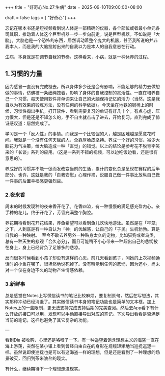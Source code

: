 +++
title       = "好奇心No.27:生病"
date        = 2025-09-10T09:00:00+08:00

draft       = false
tags = [ "好奇心"]
+++

忘记在哪本书还是短视频看到说人体是一部精确的仪器，各个部位或者最小单元各司其职，推动着人体这个巨型机器一步一步向前走。说是巨型机器，不如说是「大脑」。大脑也是一个恐怖的东西，居然调动着整个庞大的机器，甚至我所说的并非我本人，而是我的大脑投射出来的自我以为是本人的自我意志在行动。

生病，本身就是在调节自我的节奏。这样看来，小病，就是一种休养的过程。

<!--more-->


## 1.习惯的力量
因为感冒一直没有完成褪去，所以身体多少还是会有影响，不能足够的精力去做想做的事情，仿佛被一条细绳拽着，影响了身体的自我控制的灵活性。一直在培养自己一个习惯，每天使用软件背单词来让自己的大脑保持记忆的活力（当然，这是我自以为有效果的锻炼方法，没有任何的科学依据）。今天坐在地铁的钢椅上的时候，习惯性掏出手机，打开软件，看到需要复习的单词有好几十个，有点心虚，压力很大，但是还是不知怎么的，手不自主就点击了进去，开始复习。直到完成了惊讶感叹道：居然完成了。

学习是一个「反人性」的事情。而我是一个比较倔的人，越是困难越是愿意花时间。我就是一个没有任何天赋的人，全靠厚脸皮坚持。养成一个好的习惯，减少大脑花力气决策，给大脑造成一种「直觉」的错觉。以上的结论是参考花不脱育李笑来的「长谈」系列的应用。（这是一系列不错的视频，可以边吃饭边看，还是很有意思的）。

养成好的习惯并不能一促而发改变当前的生活，累计的变化总是呈现在赛程的后半部分。也许，这就是我的「自我安慰」心理作祟，说服自己做一件事比放纵自己做一件事的后置幸福感更强烈些。


### 2.夜来香

周末的时候发现种的夜来香开花了。花香四溢，有一种慢慢的满足感充盈内心。亲手种的花儿，终于开花了，芳香充满整个胸腔。

养花期待看到花开花结果，养鱼希望可以看到鱼儿欢快地游泳。虽然是在「牢笼」之下，人到底是有一种自认为「神」的优越感，让自己的「子民」生机勃勃。算是自我的一种映射。  至今不敢去养另外一种贴身太久的宠物，比如猫狗或者鸟类，总有一种天生的悲观「合久必分」，而且可能稍不小心带来一种超出自己的悲悯披在身上，身上已经背负了足够多的悲凉。

反而很多时候看到小孩子却没有这样的心思，前几天看到孩子，问她的上次视频通话时的小鱼在哪了，很坦然地说死掉了。没有察觉到任何的悲悯，因为还小，尚未对一个仅在身边不久的动物产生情感依赖。


### 3.新鲜事

总是感觉在Notes上写微信读书的笔记比较麻烦，要复制原句，然后在写想法，其实那种冲动已经消退了。其实微信读书本身的笔记功能也是简单的文本框。加上Notes上的一些限制，更无法支持完成支持后期的完美查阅。然后去App看下有什么开放的接口可以用，发现可以手动直接导出对应的笔记。下次导出看看是否满足当前的笔记，这样也避免了其它复杂的功能。

—

看到Dia 被收购，心里还是咯噔了一下。有一种遥望着饱含理想主义的海盗一直在海上游荡，突然在某小镇上看到曾经自由自在的身影在规规矩矩地当巡抚巡逻一样。虽然说即使巡抚也是可以有这海盗一样的理想，但是还是看到了一种理想的场景破灭，回归到茶米油盐的现实。

有什么，继续期待下一个理想走进现实。
